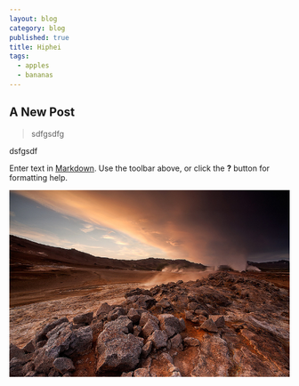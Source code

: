 ```yaml
---
layout: blog
category: blog
published: true
title: Hiphei
tags: 
  - apples
  - bananas
---
```


## A New Post

> sdfgsdfg

dsfgsdf

Enter text in [Markdown](http://daringfireball.net/projects/markdown/). Use the toolbar above, or click the **?** button for formatting help.


![10277163144_d77aca5041_c.jpg](/media/10277163144_d77aca5041_c.jpg)